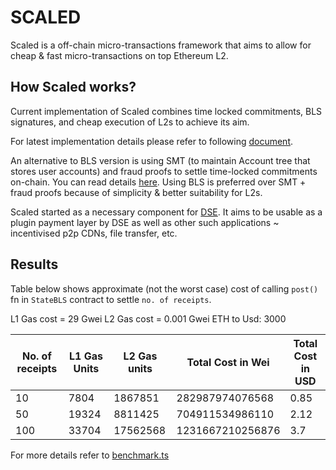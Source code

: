 # SCALED

Scaled is a off-chain micro-transactions framework that aims to allow for cheap & fast micro-transactions on top Ethereum L2.

## How Scaled works?

Current implementation of Scaled combines time locked commitments, BLS signatures, and cheap execution of L2s to achieve its aim.

For latest implementation details please refer to following [document](https://hackmd.io/PzEMg9btSriAVy2--psmIw).

An alternative to BLS version is using SMT (to maintain Account tree that stores user accounts) and fraud proofs to settle time-locked commitments on-chain. You can read details [here](https://hackmd.io/d38J9USRTmO0gVBmxKBbhw). Using BLS is preferred over SMT + fraud proofs because of simplicity & better suitability for L2s.

Scaled started as a necessary component for [DSE](https://github.com/Janmajayamall/dse). It aims to be usable as a plugin payment layer by DSE as well as other such applications ~ incentivised p2p CDNs, file transfer, etc.

## Results

Table below shows approximate (not the worst case) cost of calling `post()` fn in `StateBLS` contract to settle `no. of receipts`.

L1 Gas cost = 29 Gwei
L2 Gas cost = 0.001 Gwei
ETH to Usd: 3000

| No. of receipts | L1 Gas Units | L2 Gas units | Total Cost in Wei | Total Cost in USD |
| --------------- | ------------ | ------------ | ----------------- | ----------------- |
| 10              | 7804         | 1867851      | 282987974076568   | 0.85              |
| 50              | 19324        | 8811425      | 704911534986110   | 2.12              |
| 100             | 33704        | 17562568     | 1231667210256876  | 3.7               |

For more details refer to [benchmark.ts](./test/hh/scripts/benchmarks.ts)
